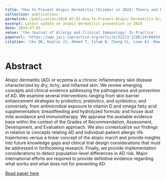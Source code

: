 ```yaml
---
title: "How to Prevent Atopic Dermatitis (Eczema) in 2024: Theory and Evidence"
collection: publications
permalink: /publication/2024-07-01-How-to-Prevent-Atopic-Dermatitis-Eczema-in-2024-Theory-and-Evidence
excerpt: Latest update on atopic dermatitis prevention in 2024
date: 2024-07-01
venue: 'the Journal of Allergy and Clinical Immunology: In Practice'
paperurl: 'https://www.jaci-inpractice.org/article/S2213-2198(24)00434-3/fulltext'
citation: 'Chu DK, Koplin JJ, Ahmed T, Islam N, Chang CL, Lowe AJ. How to prevent atopic dermatitis (eczema) in 2024: theory and evidence. The Journal of Allergy and Clinical Immunology: In Practice. 2024 Jul 1;12(7):1695-704.'
---
```


# Abstract

Atopic dermatitis (AD) or eczema is a chronic inflammatory skin disease characterized by dry, itchy, and inflamed skin. We review emerging concepts and clinical evidence addressing the pathogenesis and prevention of AD. We examine several interventions ranging from skin barrier enhancement strategies to probiotics, prebiotics, and synbiotics; and conversely, from antimicrobial exposure to vitamin D and omega fatty acid supplementation; breastfeeding and hydrolyzed formula; and house dust mite avoidance and immunotherapy. We appraise the available evidence base within the context of the Grades of Recommendation, Assessment, Development, and Evaluation approach. We also contextualize our findings in relation to concepts relating AD and individual-patient allergic life trajectories versus a linear concept of the atopic march and provide insights into future knowledge gaps and clinical trial design considerations that must be addressed in forthcoming research. Finally, we provide implementation considerations to detect population-level differences in AD risk. Major international efforts are required to provide definitive evidence regarding what works and what does not for preventing AD.

[Read paper here](https://www.jaci-inpractice.org/article/S2213-2198(24)00434-3/fulltext)


